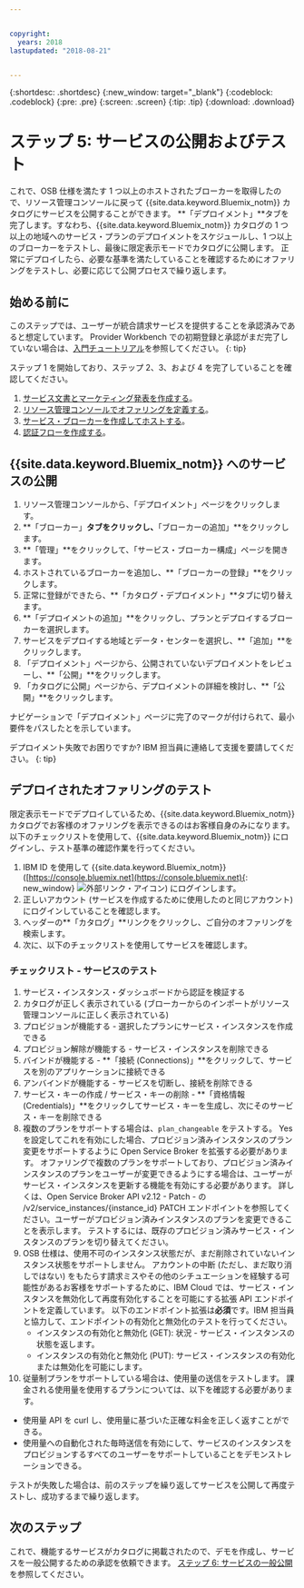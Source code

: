 ```yaml
---


copyright:
  years: 2018
lastupdated: "2018-08-21"


---
```


{:shortdesc: .shortdesc}
{:new_window: target="_blank"}
{:codeblock: .codeblock}
{:pre: .pre}
{:screen: .screen}
{:tip: .tip}
{:download: .download}

# ステップ 5: サービスの公開およびテスト

これで、OSB 仕様を満たす 1 つ以上のホストされたブローカーを取得したので、リソース管理コンソールに戻って {{site.data.keyword.Bluemix_notm}} カタログにサービスを公開することができます。 **「デプロイメント」**タブを完了します。すなわち、{{site.data.keyword.Bluemix_notm}} カタログの 1 つ以上の地域へのサービス・プランのデプロイメントをスケジュールし、1 つ以上のブローカーをテストし、最後に限定表示モードでカタログに公開します。 正常にデプロイしたら、必要な基準を満たしていることを確認するためにオファリングをテストし、必要に応じて公開プロセスで繰り返します。


## 始める前に

このステップでは、ユーザーが統合請求サービスを提供することを承認済みであると想定しています。 Provider Workbench での初期登録と承認がまだ完了していない場合は、[入門チュートリアル](/docs/third-party/index.md)を参照してください。
{: tip}

ステップ 1 を開始しており、ステップ 2、3、および 4 を完了していることを確認してください。
1. [サービス文書とマーケティング発表を作成する](/docs/third-party/cis1-docs-marketing.html)。
2. [リソース管理コンソールでオファリングを定義する](/docs/third-party/cis2-rmc-define.html)。
3. [サービス・ブローカーを作成してホストする](/docs/third-party/cis3-broker.html)。
3. [認証フローを作成する](/docs/third-party/cis5-iam.html)。

## {{site.data.keyword.Bluemix_notm}} へのサービスの公開

1. リソース管理コンソールから、「デプロイメント」ページをクリックします。
2. **「ブローカー」**タブをクリックし、**「ブローカーの追加」**をクリックします。
3. **「管理」**をクリックして、「サービス・ブローカー構成」ページを開きます。
4. ホストされているブローカーを追加し、**「ブローカーの登録」**をクリックします。
5. 正常に登録ができたら、**「カタログ・デプロイメント」**タブに切り替えます。
6. **「デプロイメントの追加」**をクリックし、プランとデプロイするブローカーを選択します。
7. サービスをデプロイする地域とデータ・センターを選択し、**「追加」**をクリックします。
8. 「デプロイメント」ページから、公開されていないデプロイメントをレビューし、**「公開」**をクリックします。
9. 「カタログに公開」ページから、デプロイメントの詳細を検討し、**「公開」**をクリックします。

ナビゲーションで「デプロイメント」ページに完了のマークが付けられて、最小要件をパスしたとを示しています。

デプロイメント失敗でお困りですか? IBM 担当員に連絡して支援を要請してください。
{: tip}

## デプロイされたオファリングのテスト 

限定表示モードでデプロイしているため、{{site.data.keyword.Bluemix_notm}} カタログでお客様のオファリングを表示できるのはお客様自身のみになります。 以下のチェックリストを使用して、{{site.data.keyword.Bluemix_notm}} にログインし、テスト基準の確認作業を行ってください。

1. IBM ID を使用して {{site.data.keyword.Bluemix_notm}} ([https://console.bluemix.net](https://console.bluemix.net){: new_window} ![外部リンク・アイコン](../icons/launch-glyph.svg "外部リンク・アイコン")) にログインします。
2. 正しいアカウント (サービスを作成するために使用したのと同じアカウント) にログインしていることを確認します。
3. ヘッダーの**「カタログ」**リンクをクリックし、ご自分のオファリングを検索します。
4. 次に、以下のチェックリストを使用してサービスを確認します。

### チェックリスト - サービスのテスト
1. サービス・インスタンス・ダッシュボードから認証を検証する
2. カタログが正しく表示されている (ブローカーからのインポートがリソース管理コンソールに正しく表示されている)
3. プロビジョンが機能する - 選択したプランにサービス・インスタンスを作成できる
4. プロビジョン解除が機能する - サービス・インスタンスを削除できる
5. バインドが機能する - **「接続 (Connections)」**をクリックして、サービスを別のアプリケーションに接続できる
6. アンバインドが機能する - サービスを切断し、接続を削除できる
7. サービス・キーの作成 / サービス・キーの削除 - **「資格情報 (Credentials)」**をクリックしてサービス・キーを生成し、次にそのサービス・キーを削除できる
8. 複数のプランをサポートする場合は、`plan_changeable` をテストする。 Yes を設定してこれを有効にした場合、プロビジョン済みインスタンスのプラン変更をサポートするように Open Service Broker を拡張する必要があります。 オファリングで複数のプランをサポートしており、プロビジョン済みインスタンスのプランをユーザーが変更できるようにする場合は、ユーザーがサービス・インスタンスを更新する機能を有効にする必要があります。 詳しくは、Open Service Broker API v2.12 - Patch - の /v2/service_instances/{instance_id} PATCH エンドポイントを参照してください。ユーザーがプロビジョン済みインスタンスのプランを変更できることを表示します。 テストするには、既存のプロビジョン済みサービス・インスタンスのプランを切り替えてください。
9. OSB 仕様は、使用不可のインスタンス状態だが、まだ削除されていないインスタンス状態をサポートしません。 アカウントの中断 (ただし、まだ取り消しではない) をもたらす請求ミスやその他のシチュエーションを経験する可能性があるお客様をサポートするために、IBM Cloud では、サービス・インスタンスを無効化して再度有効化することを可能にする拡張 API エンドポイントを定義しています。 以下のエンドポイント拡張は**必須**です。IBM 担当員と協力して、エンドポイントの有効化と無効化のテストを行ってください。
   - インスタンスの有効化と無効化 (GET): 状況 - サービス・インスタンスの状態を返します。
   - インスタンスの有効化と無効化 (PUT): サービス・インスタンスの有効化または無効化を可能にします。
10. 従量制プランをサポートしている場合は、使用量の送信をテストします。 課金される使用量を使用するプランについては、以下を確認する必要があります。
   - 使用量 API を curl し、使用量に基づいた正確な料金を正しく返すことができる。
   - 使用量への自動化された毎時送信を有効にして、サービスのインスタンスをプロビジョンするすべてのユーザーをサポートしていることをデモンストレーションできる。

テストが失敗した場合は、前のステップを繰り返してサービスを公開して再度テストし、成功するまで繰り返します。


## 次のステップ

これで、機能するサービスがカタログに掲載されたので、デモを作成し、サービスを一般公開するための承認を依頼できます。 [ステップ 6: サービスの一般公開](/docs/third-party/cis6-ga.html)を参照してください。
